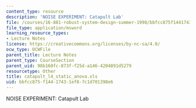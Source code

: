 ```yaml
---
content_type: resource
description: 'NOISE EXPERIMENT: Catapult Lab'
file: /courses/16-881-robust-system-design-summer-1998/bbfcc875f14417431ef87c1d701398e6_catapult_l4_static_anova.xls
file_type: application/msword
learning_resource_types:
- Lecture Notes
license: https://creativecommons.org/licenses/by-nc-sa/4.0/
ocw_type: OCWFile
parent_title: Lecture Notes
parent_type: CourseSection
parent_uid: 98b160fc-873f-f25d-a146-4204891d5279
resourcetype: Other
title: catapult_l4_static_anova.xls
uid: bbfcc875-f144-1743-1ef8-7c1d701398e6
---
```

NOISE EXPERIMENT: Catapult Lab